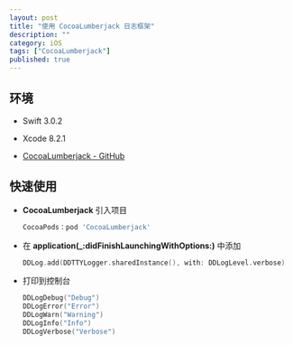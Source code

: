 ```yaml
---
layout: post
title: "使用 CocoaLumberjack 日志框架"
description: ""
category: iOS
tags: ["CocoaLumberjack"]
published: true
---
```


## 环境

* Swift 3.0.2

* Xcode 8.2.1

* [CocoaLumberjack - GitHub](https://github.com/CocoaLumberjack/CocoaLumberjack)

## 快速使用

* **CocoaLumberjack** 引入项目

	```bash
	CocoaPods：pod 'CocoaLumberjack'
	```
* 在 **application(_:didFinishLaunchingWithOptions:)** 中添加

	```swift
	DDLog.add(DDTTYLogger.sharedInstance(), with: DDLogLevel.verbose)
	```

* 打印到控制台
	
	```swift
	DDLogDebug("Debug")
    DDLogError("Error")
    DDLogWarn("Warning")
    DDLogInfo("Info")
    DDLogVerbose("Verbose")
	```